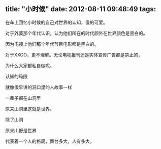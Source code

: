 title: "小时候"
date: 2012-08-11 09:48:49
tags:
---

在车上回忆小时候的自己对世界的认知，傻的可爱。

对于外婆那个年代认识，认为他们所在的时代颜外在世界颜色是黑白的。

因为电视上他们那个年代节目电影都是黑白的。

对于XXOO，更不理解。无论电视报刊还是实体宣传广告都是禁止的，

为什么大家都私自做呢。

认知的局限

就像很早讲的洞口里的人故事一样

一辈子都在山洞里

原来山洞里这就是世界。

除了山洞

原来山野是世界

代表着一个人的格局，舞台多大，人有多大。